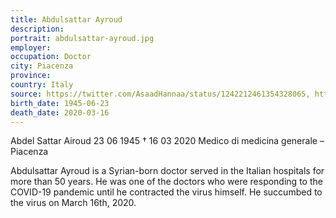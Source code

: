 ```yaml
---
title: Abdulsattar Ayroud
description: 
portrait: abdulsattar-ayroud.jpg
employer: 
occupation: Doctor
city: Piacenza
province: 
country: Italy 
source: https://twitter.com/AsaadHannaa/status/1242212461354328065, https://portale.fnomceo.it/elenco-dei-medici-caduti-nel-corso-dellepidemia-di-covid-19/
birth_date: 1945-06-23
death_date: 2020-03-16
---
```


Abdel Sattar Airoud 23 06 1945 † 16 03 2020
Medico di medicina generale – Piacenza

Abdulsattar Ayroud is a Syrian-born doctor served in the Italian hospitals for more than 50 years. He was one of the doctors who were responding to the COVID-19 pandemic until he contracted the virus himself. He succumbed to the virus on March 16th, 2020.